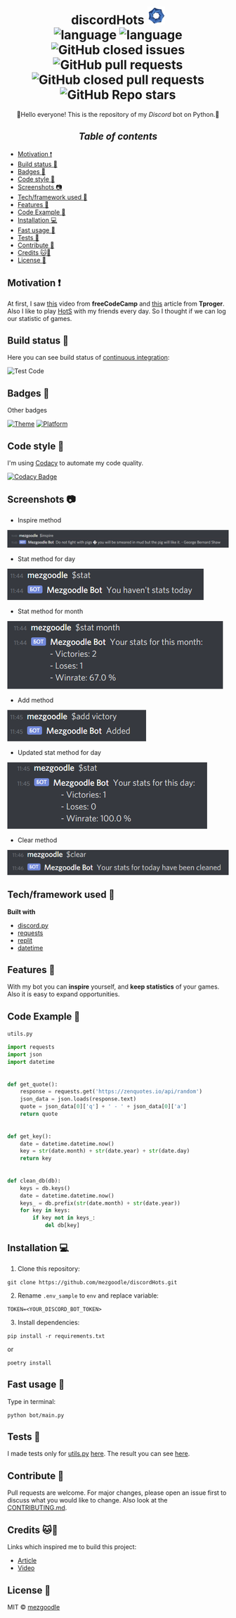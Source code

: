 <h1 id="project-title" align="center">
  discordHots <img alt="logo" width="40" height="40" src="https://raw.githubusercontent.com/mezgoodle/images/master/MezidiaLogoTransparent.png" /><br>
  <img alt="language" src="https://img.shields.io/badge/language-python-brightgreen?style=flat-square" />
  <img alt="language" src="https://img.shields.io/github/issues/mezgoodle/discordHots?style=flat-square" />
  <img alt="GitHub closed issues" src="https://img.shields.io/github/issues-closed/mezgoodle/discordHots?style=flat-square" />
  <img alt="GitHub pull requests" src="https://img.shields.io/github/issues-pr/mezgoodle/discordHots?style=flat-square" />
  <img alt="GitHub closed pull requests" src="https://img.shields.io/github/issues-pr-closed/mezgoodle/discordHots?style=flat-square" />
  <img alt="GitHub Repo stars" src="https://img.shields.io/github/stars/mezgoodle/discordHots?style=flat-square">
</h1>

<p align="center">
🌟Hello everyone! This is the repository of my <i>Discord</i> bot on Python.🌟
</p>

<h2 align="center">
  <i>Table of contents</i>
</h2>

- [Motivation :exclamation:](#motivation-exclamation)
- [Build status :hammer:](#build-status-hammer)
- [Badges :mega:](#badges-mega)
- [Code style :scroll:](#code-style-scroll)
- [Screenshots :camera:](#screenshots-camera)
- [Tech/framework used :wrench:](#techframework-used-wrench)
- [Features :muscle:](#features-muscle)
- [Code Example :pushpin:](#code-example-pushpin)
- [Installation :computer:](#installation-computer)
- [Fast usage :dash:](#fast-usage-dash)
- [Tests :microscope:](#tests-microscope)
- [Contribute :running:](#contribute-running)
- [Credits :cat::handshake:](#credits-cathandshake)
- [License :bookmark:](#license-bookmark)

## Motivation :exclamation:

At first, I saw [this](https://www.youtube.com/watch?v=SPTfmiYiuok&feature=emb_logo) video from **freeCodeCamp** and [this](https://tproger.ru/video/boty-dlja-discord-na-python-proekt-dlja-nachinajushhih/) article from **Tproger**. Also I like to play [HotS](https://heroesofthestorm.com/en-us/) with my friends every day. So I thought if we can log our statistic of games.

## Build status :hammer:

Here you can see build status of [continuous integration](https://en.wikipedia.org/wiki/Continuous_integration):

![Test Code](https://github.com/mezgoodle/discordHots/workflows/Test%20Code/badge.svg)

## Badges :mega:

Other badges

[![Theme](https://img.shields.io/badge/Theme-Bot-brightgreen?style=flat-square)](https://www.google.com.ua/)
[![Platform](https://img.shields.io/badge/Platform-Discord-brightgreen?style=flat-square)](https://www.google.com.ua/)

## Code style :scroll:

I'm using [Codacy](https://www.codacy.com/) to automate my code quality.

[![Codacy Badge](https://app.codacy.com/project/badge/Grade/96180c20b781457d8a754b20b814cc41)](https://www.codacy.com/gh/mezgoodle/discordHots/dashboard?utm_source=github.com&amp;utm_medium=referral&amp;utm_content=mezgoodle/discordHots&amp;utm_campaign=Badge_Grade)
 
## Screenshots :camera:

- Inspire method

![Screenshot 1](https://raw.githubusercontent.com/mezgoodle/images/master/discordHots1.png)

- Stat method for day

![Screenshot 2](https://raw.githubusercontent.com/mezgoodle/images/master/discordHots2.png)

- Stat method for month

![Screenshot 3](https://raw.githubusercontent.com/mezgoodle/images/master/discordHots3.png)

- Add method

![Screenshot 4](https://raw.githubusercontent.com/mezgoodle/images/master/discordHots4.png)

- Updated stat method for day

![Screenshot 5](https://raw.githubusercontent.com/mezgoodle/images/master/discordHots5.png)

- Clear method

![Screenshot 6](https://raw.githubusercontent.com/mezgoodle/images/master/discordHots6.png)

## Tech/framework used :wrench:

**Built with**

- [discord.py](https://discordpy.readthedocs.io/en/latest/)
- [requests](https://requests.readthedocs.io/en/master/)
- [replit](https://pypi.org/project/replit/)
- [datetime](https://docs.python.org/3/library/datetime.html)

## Features :muscle:

With my bot you can **inspire** yourself, and **keep statistics** of your games. Also it is easy to expand opportunities.

## Code Example :pushpin:

`utils.py`

```python
import requests
import json
import datetime


def get_quote():
    response = requests.get('https://zenquotes.io/api/random')
    json_data = json.loads(response.text)
    quote = json_data[0]['q'] + ' - ' + json_data[0]['a']
    return quote


def get_key():
    date = datetime.datetime.now()
    key = str(date.month) + str(date.year) + str(date.day)
    return key


def clean_db(db):
    keys = db.keys()
    date = datetime.datetime.now()
    keys_ = db.prefix(str(date.month) + str(date.year))
    for key in keys:
        if key not in keys_:
            del db[key]
```

## Installation :computer:

1. Clone this repository:

```
git clone https://github.com/mezgoodle/discordHots.git
```

2. Rename `.env_sample` to `env` and replace variable:

```
TOKEN=<YOUR_DISCORD_BOT_TOKEN>
```

3. Install dependencies:

```
pip install -r requirements.txt
```

or

```
poetry install
```

## Fast usage :dash:

Type in terminal:

```
python bot/main.py
```

## Tests :microscope:

I made tests only for [utils.py](https://github.com/mezgoodle/discordHots/blob/master/bot/utils.py) [here](https://github.com/mezgoodle/discordHots/blob/master/test/test_utils.py). The result you can see [here](https://github.com/mezgoodle/discordHots/actions).

## Contribute :running:

Pull requests are welcome. For major changes, please open an issue first to discuss what you would like to change. Also look at the [CONTRIBUTING.md](https://github.com/mezgoodle/discordHots/blob/master/CONTRIBUTING.md).

## Credits :cat::handshake:

Links which inspired me to build this project:

- [Article](https://tproger.ru/video/boty-dlja-discord-na-python-proekt-dlja-nachinajushhih/)
- [Video](https://www.youtube.com/watch?v=SPTfmiYiuok&feature=emb_logo)

## License :bookmark:

MIT © [mezgoodle](https://github.com/mezgoodle)
